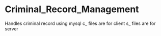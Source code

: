 # Criminal_Record_Management
Handles criminal record using mysql
c_ files are for client
s_ files are for server
